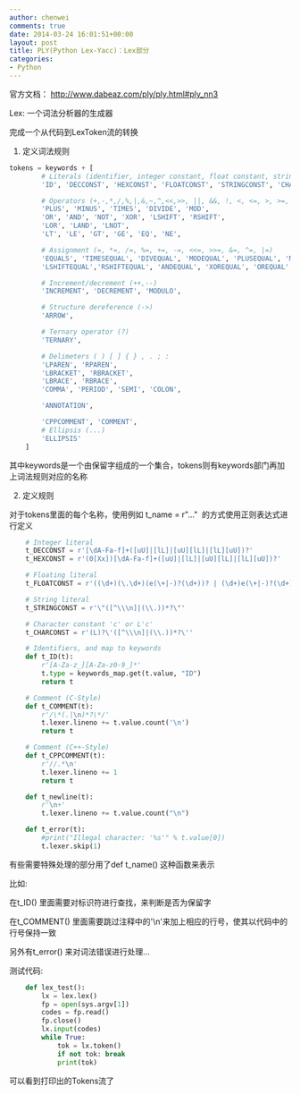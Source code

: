 ```yaml
---
author: chenwei
comments: true
date: 2014-03-24 16:01:51+00:00
layout: post
title: PLY(Python Lex-Yacc)：Lex部分
categories:
- Python
---
```


官方文档： http://www.dabeaz.com/ply/ply.html#ply_nn3

Lex: 一个词法分析器的生成器

完成一个从代码到LexToken流的转换


1. 定义词法规则

```python
tokens = keywords + [
        # Literals (identifier, integer constant, float constant, string constant, char const)
        'ID', 'DECCONST', 'HEXCONST', 'FLOATCONST', 'STRINGCONST', 'CHARCONST',

        # Operators (+,-,*,/,%,|,&,~,^,<<,>>, ||, &&, !, <, <=, >, >=, ==, !=)
        'PLUS', 'MINUS', 'TIMES', 'DIVIDE', 'MOD',
        'OR', 'AND', 'NOT', 'XOR', 'LSHIFT', 'RSHIFT',
        'LOR', 'LAND', 'LNOT',
        'LT', 'LE', 'GT', 'GE', 'EQ', 'NE',

        # Assignment (=, *=, /=, %=, +=, -=, <<=, >>=, &=, ^=, |=)
        'EQUALS', 'TIMESEQUAL', 'DIVEQUAL', 'MODEQUAL', 'PLUSEQUAL', 'MINUSEQUAL',
        'LSHIFTEQUAL','RSHIFTEQUAL', 'ANDEQUAL', 'XOREQUAL', 'OREQUAL',

        # Increment/decrement (++,--)
        'INCREMENT', 'DECREMENT', 'MODULO',

        # Structure dereference (->)
        'ARROW',

        # Ternary operator (?)
        'TERNARY',

        # Delimeters ( ) [ ] { } , . ; :
        'LPAREN', 'RPAREN',
        'LBRACKET', 'RBRACKET',
        'LBRACE', 'RBRACE',
        'COMMA', 'PERIOD', 'SEMI', 'COLON',

        'ANNOTATION',

        'CPPCOMMENT', 'COMMENT',
        # Ellipsis (...)
        'ELLIPSIS'
    ]
```

其中keywords是一个由保留字组成的一个集合，tokens则有keywords部门再加上词法规则对应的名称



2. 定义规则

对于tokens里面的每个名称，使用例如 t_name = r"..."  的方式使用正则表达式进行定义

```python
    # Integer literal
    t_DECCONST = r'[\dA-Fa-f]+([uU]|[lL]|[uU][lL]|[lL][uU])?'
    t_HEXCONST = r'(0[Xx])[\dA-Fa-f]+([uU]|[lL]|[uU][lL]|[lL][uU])?'

    # Floating literal
    t_FLOATCONST = r'((\d+)(\.\d+)(e(\+|-)?(\d+))? | (\d+)e(\+|-)?(\d+))([lL]|[fF])?'

    # String literal
    t_STRINGCONST = r'\"([^\\\n]|(\\.))*?\"'

    # Character constant 'c' or L'c'
    t_CHARCONST = r'(L)?\'([^\\\n]|(\\.))*?\''

    # Identifiers, and map to keywords
    def t_ID(t):
        r'[A-Za-z_][A-Za-z0-9_]*'  
        t.type = keywords_map.get(t.value, "ID")
        return t

    # Comment (C-Style)
    def t_COMMENT(t):
        r'/\*(.|\n)*?\*/'
        t.lexer.lineno += t.value.count('\n')
        return t

    # Comment (C++-Style)
    def t_CPPCOMMENT(t):
        r'//.*\n'
        t.lexer.lineno += 1
        return t

    def t_newline(t):
        r'\n+'
        t.lexer.lineno += t.value.count("\n")

    def t_error(t):
        #print("Illegal character: '%s'" % t.value[0])
        t.lexer.skip(1)
```

有些需要特殊处理的部分用了def t_name() 这种函数来表示

比如:

在t_ID() 里面需要对标识符进行查找，来判断是否为保留字

在t_COMMENT() 里面需要跳过注释中的'\n'来加上相应的行号，使其以代码中的行号保持一致

另外有t_error() 来对词法错误进行处理…



测试代码:


```python
    def lex_test():
        lx = lex.lex()
        fp = open(sys.argv[1])
        codes = fp.read()
        fp.close()
        lx.input(codes)
        while True:
            tok = lx.token()
            if not tok: break
            print(tok)
```

可以看到打印出的Tokens流了
